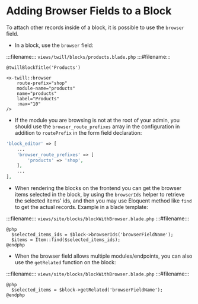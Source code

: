 # Adding Browser Fields to a Block

To attach other records inside of a block, it is possible to use the `browser` field.

- In a block, use the `browser` field:

:::filename:::
`views/twill/blocks/products.blade.php`
:::#filename:::

```blade
@twillBlockTitle('Products')

<x-twill::browser
    route-prefix="shop"
    module-name="products"
    name="products"
    label="Products"
    :max="10"
/>
```

- If the module you are browsing is not at the root of your admin, you should use the `browser_route_prefixes` array in
  the configuration in addition to `routePrefix` in the form field declaration:

```php
'block_editor' => [
    ...
    'browser_route_prefixes' => [
        'products' => 'shop',
    ],
    ...
],
```

- When rendering the blocks on the frontend you can get the browser items selected in the block, by using
  the `browserIds` helper to retrieve the selected items' ids, and then you may use Eloquent method like `find` to get
  the actual records. Example in a blade template:

:::filename:::
`views/site/blocks/blockWithBrowser.blade.php`
:::#filename:::

```blade
@php
  $selected_items_ids = $block->browserIds('browserFieldName');
  $items = Item::find($selected_items_ids);
@endphp
```

- When the browser field allows multiple modules/endpoints, you can also use the `getRelated` function on the block:

:::filename:::
`views/site/blocks/blockWithBrowser.blade.php`
:::#filename:::

```blade
@php
  $selected_items = $block->getRelated('browserFieldName');
@endphp
```
